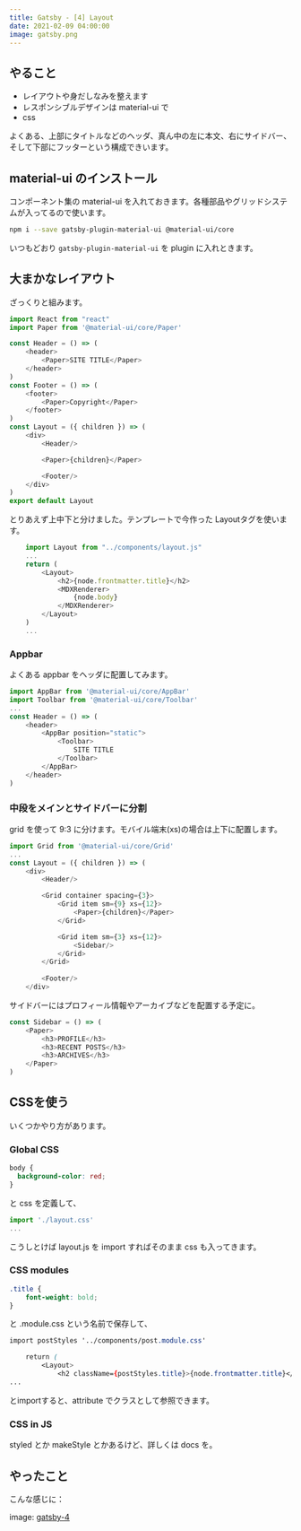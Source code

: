 ```yaml
---
title: Gatsby - [4] Layout
date: 2021-02-09 04:00:00
image: gatsby.png
---
```


## やること

- レイアウトや身だしなみを整えます
- レスポンシブルデザインは material-ui で
- css 

よくある、上部にタイトルなどのヘッダ、真ん中の左に本文、右にサイドバー、そして下部にフッターという構成できいます。

## material-ui のインストール
コンポーネント集の material-ui を入れておきます。各種部品やグリッドシステムが入ってるので使います。

```sh
npm i --save gatsby-plugin-material-ui @material-ui/core 
```

いつもどおり `gatsby-plugin-material-ui` を plugin に入れときます。

## 大まかなレイアウト
ざっくりと組みます。

```js:title=src/components/layout.js
import React from "react"
import Paper from '@material-ui/core/Paper'

const Header = () => (
    <header>
        <Paper>SITE TITLE</Paper>
    </header>
)
const Footer = () => (
    <footer>
        <Paper>Copyright</Paper>
    </footer>
)
const Layout = ({ children }) => (
    <div>
        <Header/>

        <Paper>{children}</Paper>

        <Footer/>        
    </div>
)
export default Layout
```

とりあえず上中下と分けました。テンプレートで今作った Layoutタグを使います。

```js:title=src/templates/post-template.js
    import Layout from "../components/layout.js"
    ...
    return (
        <Layout>
            <h2>{node.frontmatter.title}</h2>
            <MDXRenderer>
                {node.body}
            </MDXRenderer>
        </Layout>
    )
    ...
```

### Appbar
よくある appbar をヘッダに配置してみます。

```js:title=src/components/layout.js
import AppBar from '@material-ui/core/AppBar'
import Toolbar from '@material-ui/core/Toolbar'
...
const Header = () => (
    <header>
        <AppBar position="static">
            <Toolbar>
                SITE TITLE
            </Toolbar>    
        </AppBar>
    </header>    
)
```
### 中段をメインとサイドバーに分割

grid を使って 9:3 に分けます。モバイル端末(xs)の場合は上下に配置します。

```js:title=src/components/layout.js
import Grid from '@material-ui/core/Grid'
...
const Layout = ({ children }) => (
    <div>
        <Header/>

        <Grid container spacing={3}>
            <Grid item sm={9} xs={12}>
                <Paper>{children}</Paper>
            </Grid>

            <Grid item sm={3} xs={12}>
                <Sidebar/>
            </Grid>
        </Grid>
        
        <Footer/>
    </div>
```

サイドバーにはプロフィール情報やアーカイブなどを配置する予定に。

```js:title=src/components/sidebar.js
const Sidebar = () => (
    <Paper>
        <h3>PROFILE</h3>
        <h3>RECENT POSTS</h3>
        <h3>ARCHIVES</h3>
    </Paper>
)
```

## CSSを使う
いくつかやり方があります。

### Global CSS
```css:title=src/components/layout.css
body {
  background-color: red;
}
```

と css を定義して、

```js:title=src/components/layout.js
import './layout.css'
...
```

こうしとけば layout.js を import すればそのまま css も入ってきます。

### CSS modules
```css:title=src/components/post.module.css
.title {
    font-weight: bold;
}
```
と .module.css という名前で保存して、

```js:title=src/templates/post-template.css
import postStyles '../components/post.module.css'

    return (
        <Layout>
            <h2 className={postStyles.title}>{node.frontmatter.title}</h2>
...            
```

とimportすると、attribute でクラスとして参照できます。


### CSS in JS
styled とか makeStyle とかあるけど、詳しくは docs を。


## やったこと
こんな感じに：


image: [gatsby-4](/images/gatsby-4.png) 
